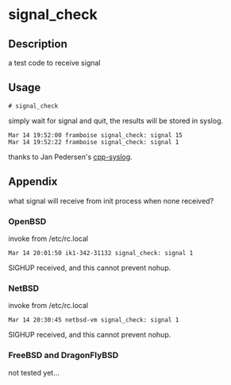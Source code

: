 # signal_check

## Description

a test code to receive signal

## Usage

```
# signal_check
```

simply wait for signal and quit, the results will be stored in syslog.


```
Mar 14 19:52:00 framboise signal_check: signal 15
Mar 14 19:52:22 framboise signal_check: signal 1
```

thanks to Jan Pedersen's [cpp-syslog](https://github.com/jp-embedded).

## Appendix

what signal will receive from init process when none received?

### OpenBSD

invoke from /etc/rc.local

```
Mar 14 20:01:50 ik1-342-31132 signal_check: signal 1
```
SIGHUP received, and this cannot prevent nohup.

### NetBSD

invoke from /etc/rc.local

```
Mar 14 20:30:45 netbsd-vm signal_check: signal 1
```
SIGHUP received, and this cannot prevent nohup.

### FreeBSD and DragonFlyBSD

not tested yet...
